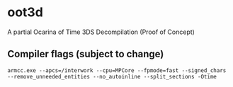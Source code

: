 # oot3d
A partial Ocarina of Time 3DS Decompilation (Proof of Concept)

## Compiler flags (subject to change)
`armcc.exe --apcs=/interwork --cpu=MPCore --fpmode=fast --signed_chars --remove_unneeded_entities --no_autoinline --split_sections -Otime`

